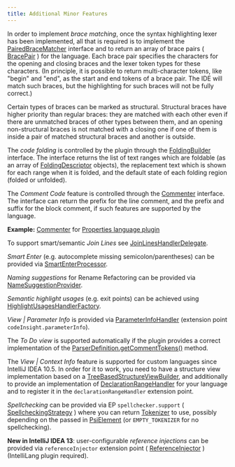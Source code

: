 ```yaml
---
title: Additional Minor Features
---
```



In order to implement *brace matching*, once the syntax highlighting lexer has been implemented, all that is required is to implement the
[PairedBraceMatcher](upsource:///platform/lang-api/src/com/intellij/lang/PairedBraceMatcher.java)
interface and to return an array of brace pairs (
[BracePair](upsource:///platform/lang-api/src/com/intellij/lang/BracePair.java)
) for the language.
Each brace pair specifies the characters for the opening and closing braces and the lexer token types for these characters.
(In principle, it is possible to return multi-character tokens, like "begin" and "end", as the start and end tokens of a brace pair.
The IDE will match such braces, but the highlighting for such braces will not be fully correct.)

Certain types of braces can be marked as structural.
Structural braces have higher priority than regular braces: they are matched with each other even if there are unmatched braces of other types between them, and an opening non-structural braces is not matched with a closing one if one of them is inside a pair of matched structural braces and another is outside.

The *code folding* is controlled by the plugin through the
[FoldingBuilder](upsource:///platform/core-api/src/com/intellij/lang/folding/FoldingBuilder.java)
interface.
The interface returns the list of text ranges which are foldable (as an array of
[FoldingDescriptor](upsource:///platform/core-api/src/com/intellij/lang/folding/FoldingDescriptor.java)
objects), the replacement text which is shown for each range when it is folded, and the default state of each folding region (folded or unfolded).

The *Comment Code* feature is controlled through the
[Commenter](upsource:///platform/core-api/src/com/intellij/lang/Commenter.java)
interface.
The interface can return the prefix for the line comment, and the prefix and suffix for the block comment, if such features are supported by the language.

**Example:**
[Commenter](upsource:///plugins/properties/properties-psi-impl/src/com/intellij/lang/properties/PropertiesCommenter.java)
for [Properties language plugin](upsource:///plugins/properties/)


To support smart/semantic *Join Lines* see
[JoinLinesHandlerDelegate](upsource:///platform/lang-api/src/com/intellij/codeInsight/editorActions/JoinLinesHandlerDelegate.java).

*Smart Enter* (e.g. autocomplete missing semicolon/parentheses) can be provided via
[SmartEnterProcessor](upsource:///platform/lang-api/src/com/intellij/codeInsight/editorActions/smartEnter/SmartEnterProcessor.java).

*Naming suggestions* for Rename Refactoring can be provided via
[NameSuggestionProvider](upsource:///platform/lang-api/src/com/intellij/refactoring/rename/NameSuggestionProvider.java).

*Semantic highlight usages* (e.g. exit points) can be achieved using
[HighlightUsagesHandlerFactory](upsource:///platform/lang-impl/src/com/intellij/codeInsight/highlighting/HighlightUsagesHandlerFactory.java).

*View \| Parameter Info* is provided via
[ParameterInfoHandler](upsource:///platform/lang-api/src/com/intellij/lang/parameterInfo/ParameterInfoHandler.java)
(extension point `codeInsight.parameterInfo`).

The *To Do view* is supported automatically if the plugin provides a correct implementation of the
[ParserDefinition.getCommentTokens()](upsource:///platform/core-api/src/com/intellij/lang/ParserDefinition.java)<!--#L79-->
method.

The *View \| Context Info* feature is supported for custom languages since IntelliJ IDEA 10.5.
In order for it to work, you need to have a structure view implementation based on a
[TreeBasedStructureViewBuilder](upsource:///platform/structure-view-api/src/com/intellij/ide/structureView/TreeBasedStructureViewBuilder.java),
and additionally to provide an implementation of
[DeclarationRangeHandler](upsource:///platform/lang-api/src/com/intellij/codeInsight/hint/DeclarationRangeHandler.java)
for your language and to register it in the `declarationRangeHandler` extension point.

*Spellchecking* can be provided via EP `spellchecker.support` (
[SpellcheckingStrategy](upsource:///spellchecker/src/com/intellij/spellchecker/tokenizer/SpellcheckingStrategy.java)
) where you can return
[Tokenizer](upsource:///spellchecker/src/com/intellij/spellchecker/tokenizer/Tokenizer.java)
to use, possibly depending on the passed in
[PsiElement](upsource:///platform/core-api/src/com/intellij/psi/PsiElement.java)
(or `EMPTY_TOKENIZER` for no spellchecking).

**New in IntelliJ IDEA 13**: user-configurable *reference injections* can be provided via `referenceInjector` extension point (
[ReferenceInjector](upsource:///platform/lang-api/src/com/intellij/psi/injection/ReferenceInjector.java)
) (IntelliLang plugin required).
